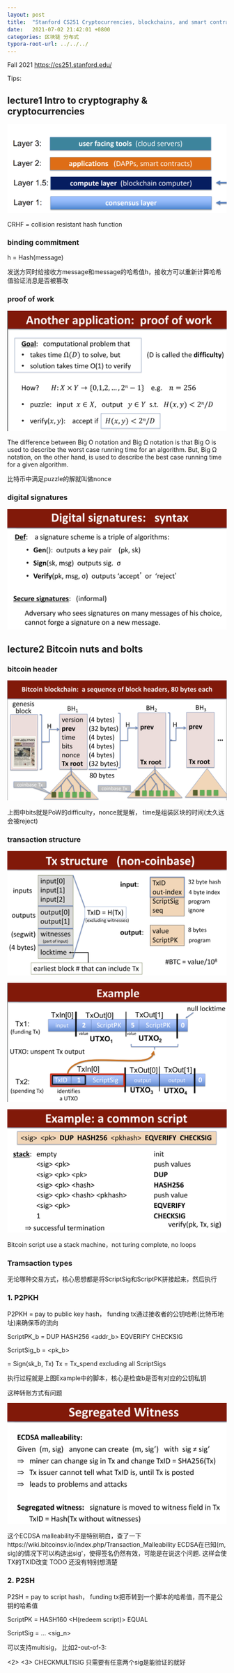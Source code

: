 ```yaml
---
layout: post
title:  "Stanford CS251 Cryptocurrencies, blockchains, and smart contracts Tips"
date:   2021-07-02 21:42:01 +0800
categories: 区块链 分布式 
typora-root-url: ../../../
---
```




Fall 2021  https://cs251.stanford.edu/



Tips:

## lecture1 Intro to cryptography & cryptocurrencies


![picture1](/assets/2021/07/cs251-lecture2-1.png )



CRHF = collision resistant hash function

###  binding commitment

h = Hash(message)

发送方同时给接收方message和message的哈希值h，接收方可以重新计算哈希值验证消息是否被篡改

### proof of work

![image-20220805153956093](/assets/2021/07/cs251-lecture2-2.png)



The difference between Big O notation and Big Ω notation is that Big O is used to describe the worst case running time for an algorithm. But, Big Ω notation, on the other hand, is used to describe the best case running time for a given algorithm.



比特币中满足puzzle的解就叫做nonce



### digital signatures

![image-20220805154518509](/assets/2021/07/cs251-lecture2-3.png)



## lecture2 Bitcoin nuts and bolts 



### bitcoin header

![image-20220805155126728](/assets/2021/07/cs251-lecture2-4.png)

上图中bits就是PoW的difficulty，nonce就是解， time是组装区块的时间(太久远会被reject)



### transaction structure

![image-20220805155434482](/assets/2021/07/cs251-lecture2-5.png)



![image-20220805155756948](/assets/2021/07/cs251-lecture2-6.png)



![image-20220805155940683](/assets/2021/07/cs251-lecture2-7.png)



Bitcoin script use a stack machine，not turing complete, no loops



### Tramsaction types 

无论哪种交易方式，核心思想都是将ScriptSig和ScriptPK拼接起来，然后执行

### 1. P2PKH

P2PKH = pay to public key hash， funding tx通过接收者的公钥哈希(比特币地址)来确保币的流向

ScriptPK_b = DUP HASH256 <addr_b> EQVERIFY CHECKSIG

ScriptSig_b = <sig> <pk_b>

<sig> = Sign(sk_b, Tx)    Tx = Tx_spend excluding all ScriptSigs

执行过程就是上图Example中的脚本，核心是检查b是否有对应的公钥私钥



这种转账方式有问题

![image-20220805162505696](/assets/2021/07/cs251-lecture2-8.png)

这个ECDSA malleability不是特别明白，查了一下https://wiki.bitcoinsv.io/index.php/Transaction_Malleability   ECDSA在已知(m, sig)的情况下可以构造出sig'，使得签名仍然有效，可能是在说这个问题. 这样会使TX的TXID改变  TODO 还没有特别想清楚

### 2. P2SH

P2SH = pay to script hash， funding tx把币转到一个脚本的哈希值，而不是公钥的哈希值

ScriptPK = HASH160 <H(redeem script)> EQUAL

ScriptSig = <sig1> <sig2> ... <sig_n> <redeem script>



可以支持multisig， 比如2-out-of-3:

<2> <PK1> <PK2> <PK3> <3> CHECKMULTISIG  只需要有任意两个sig是能验证的就好


